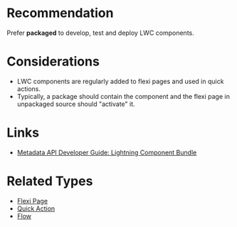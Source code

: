 # Recommendation

Prefer **packaged** to develop, test and deploy LWC components.

# Considerations

- LWC components are regularly added to flexi pages and used in quick actions.
- Typically, a package should contain the component and the flexi page in unpackaged source should "activate" it.

# Links

- [Metadata API Developer Guide: Lightning Component Bundle](https://developer.salesforce.com/docs/atlas.en-us.238.0.api_meta.meta/api_meta/meta_lightningcomponentbundle.htm)

# Related Types

- [Flexi Page](flexi-page.md)
- [Quick Action](quick-action.md)
- [Flow](flow.md)
